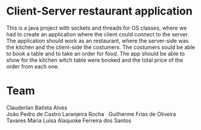 # Client-Server restaurant application
This is a java project with sockets and threads for OS classes, where we had to create an application where the client could connect to the server.
The application should work as an restaurant, where the server-side was the kitchen and the client-side the costumers.
The costumers sould be able to book a table and to take an order for food.
The app should be able to show for the kitchen witch table were booked and the total price of the order from each one.

# Team
Clauderlan Batista Alves <br>
João Pedro de Castro Laranjeira Rocha &nbsp;
Guilherme Frias de Oliveira Tavares
Maria Luisa Alaquoke Ferreira dos Santos
